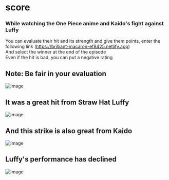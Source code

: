 # score

### While watching the One Piece anime and Kaido's fight against Luffy <br>
You can evaluate their hit and its strength and give them points, enter the following link (https://brilliant-macaron-ef8425.netlify.app) <br>
And select the winner at the end of the episode <br>
Even if the hit is bad, you can put a negative rating <br> 
## Note: Be fair in your evaluation

![image](https://user-images.githubusercontent.com/93814390/212023042-a68141c8-919f-4ba2-907a-0b7925ffcc88.png)
<br>

## It was a great hit from Straw Hat Luffy <br>

![image](https://user-images.githubusercontent.com/93814390/212023250-919f1f5a-2e24-4693-b56e-1c773e4caa05.png) <br>

## And this strike is also great from Kaido <br>

![image](https://user-images.githubusercontent.com/93814390/212023581-65ab830d-bb95-43a2-9744-81e52796fa4b.png) <br>

## Luffy's performance has declined <br>

![image](https://user-images.githubusercontent.com/93814390/212023906-780fac0f-7bf2-47af-8d60-83f16b842ea5.png) <br>



